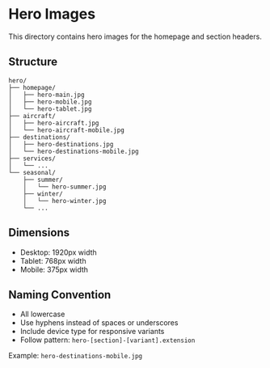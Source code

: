 # Hero Images

This directory contains hero images for the homepage and section headers.

## Structure

```
hero/
├── homepage/
│   ├── hero-main.jpg
│   ├── hero-mobile.jpg
│   └── hero-tablet.jpg
├── aircraft/
│   ├── hero-aircraft.jpg
│   └── hero-aircraft-mobile.jpg
├── destinations/
│   ├── hero-destinations.jpg
│   └── hero-destinations-mobile.jpg
├── services/
│   └── ...
└── seasonal/
    ├── summer/
    │   └── hero-summer.jpg
    ├── winter/
    │   └── hero-winter.jpg
    └── ...
```

## Dimensions

- Desktop: 1920px width
- Tablet: 768px width
- Mobile: 375px width

## Naming Convention

- All lowercase
- Use hyphens instead of spaces or underscores
- Include device type for responsive variants
- Follow pattern: `hero-[section]-[variant].extension`

Example: `hero-destinations-mobile.jpg`
